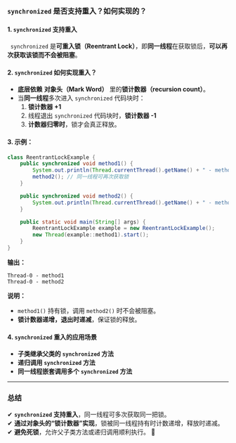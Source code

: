 ### **`synchronized` 是否支持重入？如何实现的？**  

#### **1. `synchronized` 支持重入**
` synchronized` 是**可重入锁（Reentrant Lock）**，即**同一线程**在获取锁后，**可以再次获取该锁而不会被阻塞**。  

#### **2. `synchronized` 如何实现重入？**
- **底层依赖** **对象头（Mark Word）** 里的**锁计数器（recursion count）**。  
- 当**同一线程**多次进入 `synchronized` 代码块时：
  1. **锁计数器 +1**  
  2. 线程退出 `synchronized` 代码块时，**锁计数器 -1**  
  3. **计数器归零时**，锁才会真正释放。

#### **3. 示例：**
```java
class ReentrantLockExample {
    public synchronized void method1() {
        System.out.println(Thread.currentThread().getName() + " - method1");
        method2(); // 同一线程可再次获取锁
    }

    public synchronized void method2() {
        System.out.println(Thread.currentThread().getName() + " - method2");
    }

    public static void main(String[] args) {
        ReentrantLockExample example = new ReentrantLockExample();
        new Thread(example::method1).start();
    }
}
```
**输出：**
```
Thread-0 - method1
Thread-0 - method2
```
**说明：**
- `method1()` 持有锁，调用 `method2()` 时不会被阻塞。
- **锁计数器递增，退出时递减**，保证锁的释放。

#### **4. `synchronized` 重入的应用场景**
- **子类继承父类的 `synchronized` 方法**
- **递归调用 `synchronized` 方法**
- **同一线程嵌套调用多个 `synchronized` 方法**

---

### **总结**
✔ **`synchronized` 支持重入**，同一线程可多次获取同一把锁。  
✔ **通过对象头的“锁计数器”实现**，锁被同一线程持有时计数递增，释放时递减。  
✔ **避免死锁**，允许父子类方法或递归调用顺利执行。 🚀